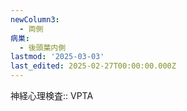 ```yaml
---
newColumn3:
  - 両側
病巣:
  - 後頭葉内側
lastmod: '2025-03-03'
last_edited: 2025-02-27T00:00:00.000Z
---
```


神経心理検査:: VPTA

